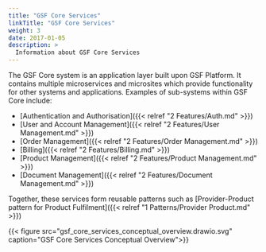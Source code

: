 ```yaml
---
title: "GSF Core Services"
linkTitle: "GSF Core Services"
weight: 3
date: 2017-01-05
description: >
  Information about GSF Core Services
---
```



The GSF Core system is an application layer built upon GSF Platform. It contains multiple microservices and microsites which provide functionality for other systems and applications. 
Examples of sub-systems within GSF Core include:
*  [Authentication and Authorisation]({{< relref "2 Features/Auth.md" >}})
*  [User and Account Management]({{< relref "2 Features/User Management.md" >}})
*  [Order Management]({{< relref "2 Features/Order Management.md" >}})
*  [Billing]({{< relref "2 Features/Billing.md" >}})
*  [Product Management]({{< relref "2 Features/Product Management.md" >}})
*  [Document Management]({{< relref "2 Features/Document Management.md" >}})

Together, these services form reusable patterns such as [Provider-Product pattern for Product Fulfilment]({{< relref "1 Patterns/Provider Product.md" >}})

{{< figure src="gsf_core_services_conceptual_overview.drawio.svg" caption="GSF Core Services Conceptual Overview">}}

